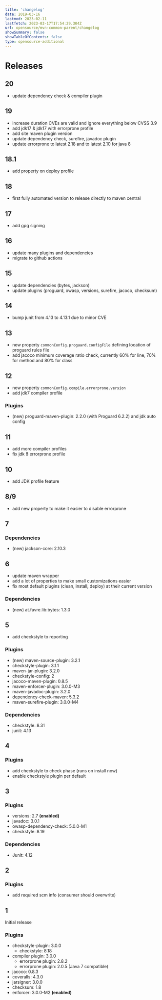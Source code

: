 ```yaml
---
title: 'changelog'
date: 2019-03-16
lastmod: 2023-02-11
lastfetch: 2023-03-17T17:54:29.304Z
url: opensource/mvn-common-parent/changelog
showSummary: false
showTableOfContents: false
type: opensource-additional
---
```

# Releases

## 20

* update dependency check & compiler plugin

## 19

* increase duration CVEs are valid and ignore everything below CVSS 3.9
* add jdk17 & jdk17 with errorprone profile
* add site maven plugin version
* update dependency check, surefire, javadoc plugin
* update errorprone to latest 2.18 and to latest 2.10 for java 8

## 18.1

* add property on deploy profile

## 18

* first fully automated version to release directly to maven central

## 17

* add gpg signing

## 16

* update many plugins and dependencies
* migrate to github actions

## 15

* update dependencies (bytes, jackson)
* update plugins (proguard, owasp, versions, surefire, jacoco, checksum)

## 14

* bump junit from 4.13 to 4.13.1 due to minor CVE

## 13

* new property `commonConfig.proguard.configFile` defining location of proguard rules file
* add jacoco minimum coverage ratio check, currently 60% for line, 70% for method and 80% for class

## 12

* new property `commonConfig.compile.errorprone.version`
* add jdk7 compiler profile

### Plugins

* (new) proguard-maven-plugin: 2.2.0 (with Proguard 6.2.2) and jdk auto config

## 11

* add more compiler profiles
* fix jdk 8 errorprone profile

## 10

* add JDK profile feature

## 8/9

* add new property to make it easier to disable errorprone

## 7

### Dependencies

* (new) jackson-core: 2.10.3

## 6

* update maven wrapper
* add a lot of properties to make small customizations easier
* fix most default plugins (clean, install, deploy) at their current version

### Dependencies

* (new) at.favre.lib:bytes: 1.3.0

## 5

* add checkstyle to reporting

### Plugins

* (new) maven-source-plugin: 3.2.1
* checkstyle-plugin: 3.1.1
* maven-jar-plugin: 3.2.0
* checkstyle-config: 2
* jacoco-maven-plugin: 0.8.5
* maven-enforcer-plugin: 3.0.0-M3
* maven-javadoc-plugin: 3.2.0
* dependency-check-maven: 5.3.2
* maven-surefire-plugin: 3.0.0-M4

### Dependencies

* checkstyle: 8.31
* junit: 4.13

## 4

### Plugins

* add checkstyle to check phase (runs on install now)
* enable checkstyle plugin per default

## 3

### Plugins

* versions: 2.7 **(enabled)**
* javadoc: 3.0.1
* owasp-dependency-check: 5.0.0-M1
* checkstyle: 8.19

### Dependencies

* Junit: 4.12

## 2

### Plugins

* add required scm info (consumer should overwrite)

## 1

Initial release

### Plugins

* checkstyle-plugin: 3.0.0
    * checkstyle: 8.18
* compiler plugin: 3.0.0
  * errorprone plugin: 2.8.2
  * errorprone plugin: 2.0.5 (Java 7 compatible)
* jacoco: 0.8.3
* coveralls: 4.3.0
* jarsigner: 3.0.0
* checksum: 1.8
* enforcer: 3.0.0-M2 **(enabled)**


